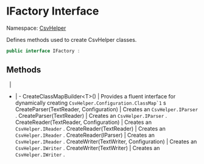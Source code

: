 # IFactory Interface

Namespace: [CsvHelper](/api/CsvHelper)

Defines methods used to create CsvHelper classes.

```cs
public interface IFactory : 
```

## Methods
&nbsp; | &nbsp;
- | -
CreateClassMapBuilder&lt;T&gt;() | Provides a fluent interface for dynamically creating ``CsvHelper.Configuration.ClassMap`1`` s
CreateParser(TextReader, Configuration) | Creates an ``CsvHelper.IParser`` .
CreateParser(TextReader) | Creates an ``CsvHelper.IParser`` .
CreateReader(TextReader, Configuration) | Creates an ``CsvHelper.IReader`` .
CreateReader(TextReader) | Creates an ``CsvHelper.IReader`` .
CreateReader(IParser) | Creates an ``CsvHelper.IReader`` .
CreateWriter(TextWriter, Configuration) | Creates an ``CsvHelper.IWriter`` .
CreateWriter(TextWriter) | Creates an ``CsvHelper.IWriter`` .

